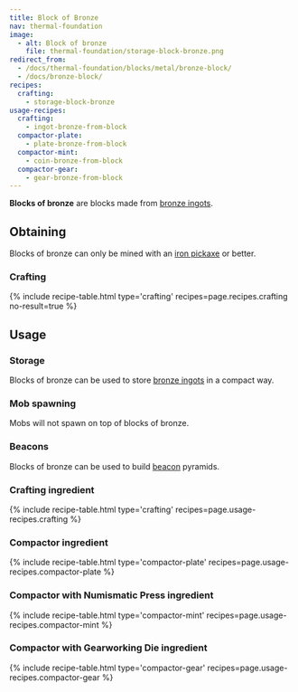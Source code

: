 ```yaml
---
title: Block of Bronze
nav: thermal-foundation
image:
  - alt: Block of bronze
    file: thermal-foundation/storage-block-bronze.png
redirect_from:
  - /docs/thermal-foundation/blocks/metal/bronze-block/
  - /docs/bronze-block/
recipes:
  crafting:
    - storage-block-bronze
usage-recipes:
  crafting:
    - ingot-bronze-from-block
  compactor-plate:
    - plate-bronze-from-block
  compactor-mint:
    - coin-bronze-from-block
  compactor-gear:
    - gear-bronze-from-block
---
```


**Blocks of bronze** are blocks made from [bronze ingots](/docs/bronze-ingot/).


Obtaining
---------

Blocks of bronze can only be mined with an [iron
pickaxe](https://minecraft.gamepedia.com/Pickaxe) or better.

### Crafting
{% include recipe-table.html type='crafting' recipes=page.recipes.crafting no-result=true %}


Usage
-----

### Storage
Blocks of bronze can be used to store [bronze ingots](/docs/bronze-ingot/) in a
compact way.

### Mob spawning
Mobs will not spawn on top of blocks of bronze.

### Beacons
Blocks of bronze can be used to build
[beacon](https://minecraft.gamepedia.com/Beacon) pyramids.

### Crafting ingredient
{% include recipe-table.html type='crafting' recipes=page.usage-recipes.crafting %}

### Compactor ingredient
{% include recipe-table.html type='compactor-plate' recipes=page.usage-recipes.compactor-plate %}

### Compactor with Numismatic Press ingredient
{% include recipe-table.html type='compactor-mint' recipes=page.usage-recipes.compactor-mint %}

### Compactor with Gearworking Die ingredient
{% include recipe-table.html type='compactor-gear' recipes=page.usage-recipes.compactor-gear %}
